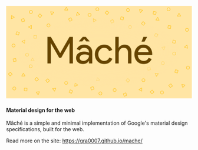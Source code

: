 ![Mâché](res/banner.svg)
#### Material design for the web

Mâché is a simple and minimal implementation of Google's material design specifications, built for the web.

Read more on the site: https://gra0007.github.io/mache/